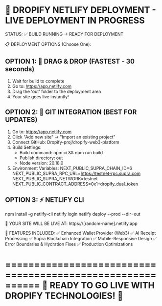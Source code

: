 🚀 DROPIFY NETLIFY DEPLOYMENT - LIVE DEPLOYMENT IN PROGRESS
==========================================================

STATUS: ✅ BUILD RUNNING → READY FOR DEPLOYMENT

📋 DEPLOYMENT OPTIONS (Choose One):

OPTION 1: 🎯 DRAG & DROP (FASTEST - 30 seconds)
-------------------------------------------------
1. Wait for build to complete
2. Go to: https://app.netlify.com
3. Drag the 'out' folder to the deployment area
4. Your site goes live instantly!

OPTION 2: 🔄 GIT INTEGRATION (BEST FOR UPDATES)
-----------------------------------------------
1. Go to: https://app.netlify.com
2. Click "Add new site" → "Import an existing project"
3. Connect GitHub: Dropify-proj/dropify-web3-platform
4. Build Settings:
   - Build command: npm ci && npm run build
   - Publish directory: out
   - Node version: 20.18.0
5. Environment Variables:
   NEXT_PUBLIC_SUPRA_CHAIN_ID=6
   NEXT_PUBLIC_SUPRA_RPC_URL=https://testnet-rpc.supra.com
   NEXT_PUBLIC_SUPRA_NETWORK=testnet
   NEXT_PUBLIC_CONTRACT_ADDRESS=0x1::dropify_dual_token

OPTION 3: ⚡ NETLIFY CLI
-----------------------
npm install -g netlify-cli
netlify login
netlify deploy --prod --dir=out

🎯 YOUR SITE WILL BE LIVE AT:
https://[random-name].netlify.app

📱 FEATURES INCLUDED:
✅ Enhanced Wallet Provider (Web3)
✅ AI Receipt Processing
✅ Supra Blockchain Integration
✅ Mobile-Responsive Design
✅ Error Boundaries & Hydration Fixes
✅ Production Optimizations

==========================================================
🎉 READY TO GO LIVE WITH DROPIFY TECHNOLOGIES! 🎉
==========================================================
